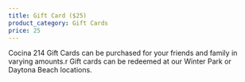 ```yaml
---
title: Gift Card ($25)
product_category: Gift Cards
price: 25
---
```


Cocina 214 Gift Cards can be purchased for your friends and family in varying amounts.r Gift cards can be redeemed at our Winter Park or Daytona Beach locations.
